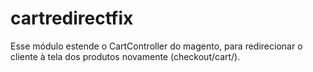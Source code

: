 # cartredirectfix
Esse módulo estende o CartController do magento, para redirecionar o cliente à tela dos produtos novamente (checkout/cart/).
